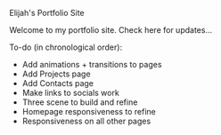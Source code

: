 Elijah's Portfolio Site

Welcome to my portfolio site. Check here for updates...

To-do (in chronological order):
- Add animations + transitions to pages
- Add Projects page
- Add Contacts page
- Make links to socials work
- Three scene to build and refine
- Homepage responsiveness to refine
- Responsiveness on all other pages